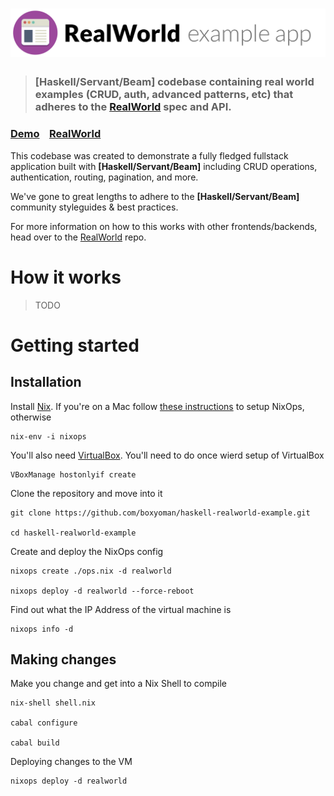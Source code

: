 # ![RealWorld Example App](logo.png)

> ### [Haskell/Servant/Beam] codebase containing real world examples (CRUD, auth, advanced patterns, etc) that adheres to the [RealWorld](https://github.com/gothinkster/realworld) spec and API.


### [Demo](https://github.com/gothinkster/realworld)&nbsp;&nbsp;&nbsp;&nbsp;[RealWorld](https://github.com/gothinkster/realworld)


This codebase was created to demonstrate a fully fledged fullstack application built with **[Haskell/Servant/Beam]** including CRUD operations, authentication, routing, pagination, and more.

We've gone to great lengths to adhere to the **[Haskell/Servant/Beam]** community styleguides & best practices.

For more information on how to this works with other frontends/backends, head over to the [RealWorld](https://github.com/gothinkster/realworld) repo.


# How it works

> TODO

# Getting started

## Installation

Install [Nix](https://nixos.org/nix/). If you're on a Mac follow
[these instructions](https://medium.com/@zw3rk/provisioning-a-nixos-server-from-macos-d36055afc4ad)
to setup NixOps, otherwise

    nix-env -i nixops

You'll also need [VirtualBox](https://www.virtualbox.org). You'll need to do
once wierd setup of VirtualBox

    VBoxManage hostonlyif create

Clone the repository and move into it

    git clone https://github.com/boxyoman/haskell-realworld-example.git

    cd haskell-realworld-example

Create and deploy the NixOps config

    nixops create ./ops.nix -d realworld

    nixops deploy -d realworld --force-reboot

Find out what the IP Address of the virtual machine is

    nixops info -d


## Making changes

Make you change and get into a Nix Shell to compile

    nix-shell shell.nix

    cabal configure

    cabal build

Deploying changes to the VM

    nixops deploy -d realworld
